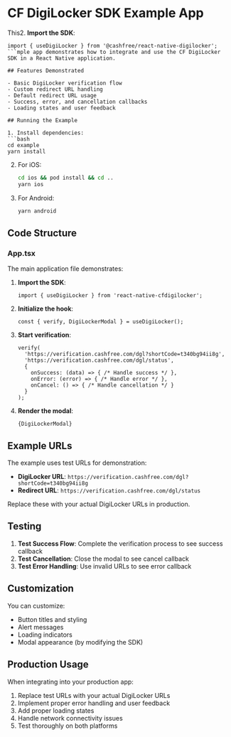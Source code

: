 # CF DigiLocker SDK Example App

This2. **Import the SDK**:
   ```tsx
   import { useDigiLocker } from '@cashfree/react-native-digilocker';
   ```mple app demonstrates how to integrate and use the CF DigiLocker SDK in a React Native application.

## Features Demonstrated

- Basic DigiLocker verification flow
- Custom redirect URL handling
- Default redirect URL usage
- Success, error, and cancellation callbacks
- Loading states and user feedback

## Running the Example

1. Install dependencies:
   ```bash
   cd example
   yarn install
   ```

2. For iOS:
   ```bash
   cd ios && pod install && cd ..
   yarn ios
   ```

3. For Android:
   ```bash
   yarn android
   ```

## Code Structure

### App.tsx

The main application file demonstrates:

1. **Import the SDK**:
   ```tsx
   import { useDigiLocker } from 'react-native-cfdigilocker';
   ```

2. **Initialize the hook**:
   ```tsx
   const { verify, DigiLockerModal } = useDigiLocker();
   ```

3. **Start verification**:
   ```tsx
   verify(
     'https://verification.cashfree.com/dgl?shortCode=t340bg94ii8g',
     'https://verification.cashfree.com/dgl/status',
     {
       onSuccess: (data) => { /* Handle success */ },
       onError: (error) => { /* Handle error */ },
       onCancel: () => { /* Handle cancellation */ }
     }
   );
   ```

4. **Render the modal**:
   ```tsx
   {DigiLockerModal}
   ```

## Example URLs

The example uses test URLs for demonstration:
- **DigiLocker URL**: `https://verification.cashfree.com/dgl?shortCode=t340bg94ii8g`
- **Redirect URL**: `https://verification.cashfree.com/dgl/status`

Replace these with your actual DigiLocker URLs in production.

## Testing

1. **Test Success Flow**: Complete the verification process to see success callback
2. **Test Cancellation**: Close the modal to see cancel callback  
3. **Test Error Handling**: Use invalid URLs to see error callback

## Customization

You can customize:
- Button titles and styling
- Alert messages
- Loading indicators
- Modal appearance (by modifying the SDK)

## Production Usage

When integrating into your production app:

1. Replace test URLs with your actual DigiLocker URLs
2. Implement proper error handling and user feedback
3. Add proper loading states
4. Handle network connectivity issues
5. Test thoroughly on both platforms
